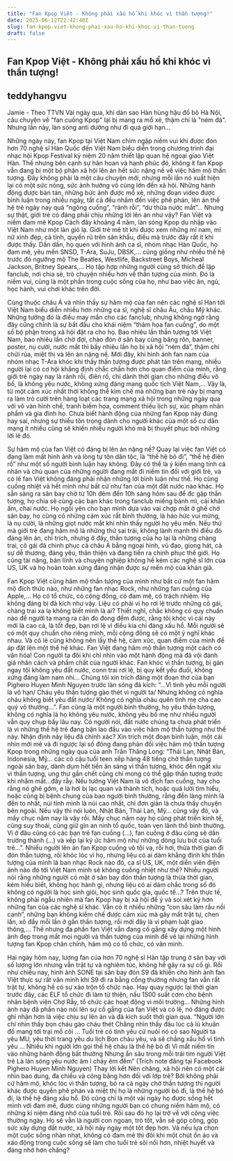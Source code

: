 ```yaml
---
title: "Fan Kpop Việt - Không phải xấu hổ khi khóc vì thần tượng!"
date: 2025-06-12T22:42:48Z
slug: fan-kpop-viet-khong-phai-xau-ho-khi-khoc-vi-than-tuong
draft: false
---
```


## Fan Kpop Việt - Không phải xấu hổ khi khóc vì thần tượng!

## teddyhangvu

Jamie - Theo TTVN
Vài ngày qua, khi dàn sao Hàn hùng hậu đổ bộ Hà Nội, câu chuyện về "fan cuồng Kpop" lại bị mang ra mổ xẻ, thậm chí là "ném đá". Nhưng lần này, làn sóng anti dường như đi quá giới hạn...

Những ngày này, fan Kpop tại Việt Nam chìm ngập niềm vui khi được đón hơn 70 nghệ sĩ Hàn Quốc đến Việt Nam biểu diễn trong chương trình đại nhạc hội Kpop Festival kỷ niệm 20 năm thiết lập quan hệ ngoại giao Việt Hàn. Thế nhưng bên cạnh sự hân hoan và hạnh phúc đó, không ít fan Kpop vẫn đang bị một bộ phận xã hội lên án hết sức nặng nề về việc hâm mộ thần tượng.
Đây không phải là một câu chuyện mới, nhưng mỗi lần nó xuất hiện lại có một sức nóng, sức ảnh hưởng vô cùng lớn đến xã hội. Những hành động được bàn tán, những bức ảnh được mổ xẻ, những đoạn video được bình luận trong nhiều ngày, tất cả đều nhắm đến việc phê phán, lên án thế hệ trẻ ngày nay quá “ngông cuồng”, “rảnh rỗi”, “dư thừa nước mắt”… Nhưng sự thật, giới trẻ có đáng phải chịu những lời lên án như vậy?
Fan Việt và niềm đam mê Kpop
Cách đây khoảng 4 năm, làn sóng Kpop du nhập vào Việt Nam như một làn gió lạ. Giới trẻ mê tít khi được xem những mĩ nam, mĩ nữ xinh đẹp, cá tính, quyến rũ trên sân khấu, điều mà trước đây rất ít khi được thấy. Dần dần, họ quen với hình ảnh ca sĩ, nhóm nhạc Hàn Quốc, họ đam mê, yêu mến SNSD, T-Ara, SuJu, DBSK,… cũng giống như nhiều thế hệ trước đó ngưỡng mộ The Beatles, Westlife, Backstreet Boys, Micheal Jackson, Britney Spears,… Họ tập hợp những người cùng sở thích để lập fanclub, nơi chia sẻ, trò chuyện nhiều hơn về thần tượng của mình. Đó là niềm vui, cũng là một phần trong cuộc sống của họ, như bao việc ăn, ngủ, học hành, vui chơi khác trên đời.



Cùng thuộc châu Á và nhìn thấy sự hâm mộ của fan nên các nghệ sĩ Hàn tới Việt Nam biểu diễn nhiều hơn những ca sĩ, nghệ sĩ châu Âu, châu Mỹ khác. Những tưởng đó là điều may mắn cho các fanclub, nhưng không ngờ rằng đây cũng chính là sự bắt đầu cho khái niệm “thảm họa fan cuồng”, do một số bộ phận trong xã hội đặt ra cho họ. Bao nhiêu lần thần tượng tới Việt Nam, bao nhiêu lần chờ đợi, chào đón ở sân bay cùng băng rôn, banner, poster, nụ cười, nước mắt thì bấy nhiêu lần họ bị xã hội “ném đá”, thậm chí chửi rủa, miệt thị và lên án nặng nề.
Mới đây, khi hình ảnh fan nam của nhóm nhạc T-Ara khóc khi thấy thần tượng được phát tán trên mạng, nhiều người lại có cơ hội khẳng định chắc chắn hơn cho quan điểm của mình, rằng giới trẻ ngày nay là rảnh rỗi, điên rồ, chỉ dành thời gian cho những điều vô bổ, là không yêu nước, không xứng đáng mang quốc tịch Việt Nam,…
Vậy là, từ một cảm xúc nhất thời không thể kìm chế mà những bạn trẻ này bị mang ra làm trò cười trên hàng loạt các trang mạng xã hội trong những ngày qua với vô vàn hình chế, tranh biếm họa, comment thiếu lịch sự, xúc phạm nhân phẩm và gia đình họ. Chưa biết hành động của những fan Kpop này đúng hay sai, nhưng sự thiếu tôn trọng dành cho người khác của một số cư dân mạng ít nhiều cũng sẽ khiến nhiều người khó mà bị thuyết phục bởi những lời lẽ đó.


Sự hâm mộ của fan Việt có đáng bị lên án nặng nề?
Quay lại việc fan Việt có đang làm mất hình ảnh và lòng tự tôn dân tộc, là “thế hệ bỏ đi”, “thế hệ điên rồ” như một số người bình luận hay không. Đây có thể là ý kiến mang tính cá nhân và chủ quan của những người đang mất đi niềm tin đối với giới trẻ, và có lẽ fan Việt không đáng phải nhận những lời bình luận như thế. Họ cũng cuồng nhiệt và hết mình như bất cứ như fan của một đất nước nào khác.
Họ sẵn sàng ra sân bay chờ từ 10h đêm đến 10h sáng hôm sau để đc gặp thần tượng, họ chia sẻ cùng các bạn khác trong fanclub miếng bánh mì, cái khăn ấm, chai nước. Họ ngồi yên cho bạn mình dựa vào vai chợp mắt ở ghế chờ sân bay, họ cũng có những cảm xúc rất bình thường, là háo hức vui mừng, là nụ cười, là những giọt nước mắt khi nhìn thấy người họ yêu mến.
Nếu thứ mà giới trẻ đang hâm mộ là những thứ sai trái, không lành mạnh thì điều đó đáng lên án, chỉ trích, nhưng ở đây, thần tượng của họ lại là những chàng trai, cô gái đã chinh phục cả châu Á bằng ngoại hình, vũ đạo, giọng hát, cả sự dễ thương, đáng yêu, thân thiện và đang tiến ra chinh phục thế giới. Họ cũng tài năng, bản lĩnh và chuyên nghiệp không hề kém các nghệ sĩ lớn của US, UK và họ hoàn toàn xứng đáng nhận được sự mến mộ của khán giả.





Fan Kpop Việt cũng hâm mộ thần tượng của mình như bất cứ một fan hâm mộ đích thức nào, như những fan nhạc Rock, như những fan cuồng của Apple,… Họ có tổ chức, có cộng đồng, có đam mê, có trách nhiệm. Họ không đáng bị đả kích như vậy. Liệu có phải vì họ rơi lệ trước những cô gái, chàng trai xa lạ không biết mình là ai?
Thiết nghĩ, chắc không có quy chuẩn nào để người ta mang ra cân đo đong đếm được, rằng tôi khóc vì cái này mới là cao cả, là tốt đẹp, bạn rơi lệ vì điều kia chỉ đáng xấu hổ. Mỗi người sẽ có một quy chuẩn cho riêng mình, mỗi cộng đồng sẽ có một ý nghĩ khác nhau. Và có lẽ cũng không nên lấy thế hệ, cảm xúc, quan điểm của mình để áp đặt lên một thế hệ khác.
Fan Việt đang hâm mộ thần tượng một cách có văn hóa!
Con người ta đôi khi chỉ nhìn vào một hành động mà đã vội đánh giá nhân cách và phẩm chất của người khác. Fan khóc vì thần tượng, bị gán ngay tội không yêu đất nước, conn trai rơi lệ, bị quy kết yếu đuối, không xứng đáng làm nam nhi… Chúng tôi xin trích đăng một đoạn thơ của bạn Pighero Huyen Minh Nguyen trước làn sóng đả kích: “…Vì tình yêu mỗi người là vô hạn/ Cháu yêu thần tượng gào thét vì người ta/ Nhưng không có nghĩa cháu không biết yêu đất nước/ Không có nghĩa cháu quên tình mẹ cha cao quý vô thường…”. Fan cũng là một người bình thường, họ yêu thần tượng, không có nghĩa là họ không yêu nước, không yêu bố mẹ như nhiều người vẫn quy chụp bấy lâu nay.
Có người nói, đất nước chúng ta chưa phát triển là vì những thế hệ trẻ đang bận lao đầu vào việc hâm mộ thần tượng như thế này. Nhận định này liệu đã chính xác? Xin trích một đoạn bình luận, một cái nhìn mới mẻ và đi ngược lại số đông đang phản đối việc hâm mộ thần tượng Kpop trong những ngày qua của anh Trần Thăng Long: “Thái Lan, Nhật Bản, Indonesia, Mỹ… các cô cậu tuổi teen xếp hàng 48 tiếng chờ thần tượng ngoài sân bay, dành dụm hết tiền ăn sáng vì thần tượng, khóc đến ngất xỉu vì thần tượng, ung thư gần chết cũng chỉ mong có thể gặp thần tượng trước khi nhắm mắt…đầy rẫy.
Nếu tưởng Việt Nam là vô địch fan cuồng, hay cho rằng nó ghê gớm, e là hơi bị lạc quan và thành tích, hoặc quá lười tìm hiểu, hoặc cũng bị bệnh chung của bao người bình thường, rằng đền làng mình là đền to nhất, núi tỉnh mình là núi cao nhất, chỉ đơn giản là chưa thấy chuyện bên ngoài.
Nếu vậy thì nói luôn, Nhật Bản, Thái Lan, Mỹ… cũng vậy đó, và mấy chục năm nay là vậy rồi. Mấy chục năm nay họ cũng phát triển kinh tế, cũng suy thoái, cũng giữ gìn an ninh tổ quốc, toàn vẹn lãnh thổ bình thường. Vì ở đâu cũng có các bạn trẻ fan cuồng (…), fan cuồng ở đâu cũng sẽ dần trưởng thành (…) và xếp lại ký ức hâm mộ như những dòng lưu bút của tuổi trẻ…”.
Nhiều người lên án fan Kpop cuồng vô tội vạ, rỗi hơi, thừa thời gian đi đón thần tượng, rồi khóc lóc vì họ, nhưng liệu có ai dám khẳng định khi thần tượng của mình là ban nhạc Rock nào đó, ca sĩ US, UK, một diễn viên điện ảnh nào đó tới Việt Nam mình sẽ không cuồng nhiệt như thế?
Nhiều người nói rằng những người có mặt ở sân bay đón thần tượng là thừa thời gian, kém hiểu biết, không học hành gì, nhưng liệu có ai dám chắc trong số đó không có người là học sinh giỏi, học sinh quốc gia, quốc tế...?
Trên thực tế, không phải ngẫu nhiên mà fan Kpop hay bị xã hội để ý và soi xét kỹ hơn những fan của các nghệ sĩ khác. Vẫn có ít nhiều những “con sâu làm rầu nồi canh”, những bạn không kiềm chế được cảm xúc mà gây mất trật tự, chen lấn, xô đẩy mỗi lần ở gần thần tượng, rồi mới đây là vi phạm luật giao thông,… Thế nhưng đa phần fan Việt vẫn đang cố gắng xây dựng một hình ảnh đẹp trong mắt mọi người và thần tượng của mình để vẽ lại những hình tượng fan Kpop chân chính, hâm mộ có tổ chức, có văn minh.




Hai ngày hôm nay, lượng fan của hơn 70 nghệ sĩ Hàn tập trung ở sân bay với số lượng lớn nhưng vẫn trật tự và nghiêm túc, không hề gây ra sự cố gì. Rồi như chiều nay, hình ảnh SONE tại sân bay đón S9 đã khiến cho hình ảnh fan Việt thực sự rất văn minh khi S9 đi ra bằng cổng thường nhưng fan vẫn rất trật tự, không hề có sự xáo trộn tổ chức nào.
Hay quay ngược lại thời gian trước đây, các ELF tổ chức đi làm từ thiện, nấu 1500 suất cơm cho bệnh nhân bệnh viện Chợ Rẫy, tổ chức các hoạt động vì môi trường… Những hình ảnh này đã phần nào nói lên sự cố gắng của fan Việt và có lẽ, nó đáng được ghi nhận hơn là việc chịu sự lên án và đả kích suốt thời gian qua.
“Người lớn chỉ nhìn thấy bọn cháu gào cháu thét
Chẳng nhìn thấy đâu lúc cả lũ khuân đồ mang tới trại mồ côi
…
Tuổi trẻ có tình yêu cứ nuôi nó có sao
Người ta yêu MU, yêu thời trang yêu du lịch
Bọn cháu yêu, và sẽ chẳng xấu hổ vì tình yêu
…
Nhiều khi người lớn gọi thế hệ cháu là thế hệ bỏ đi
Vì mất niềm tin vào những hành động bất thường
Nhưng ẩn sâu trong mỗi trái tim người Việt trẻ
Là làn sóng yêu nước âm ỉ chảy êm đềm”
(Trích note đăng tại Facebook Pighero Huyen Minh Nguyen)
Thay lời kết
Nên chăng, xã hội nên có một cái nhìn bao dung, đa chiều và công bằng hơn đối với lớp trẻ? Bởi không phải cứ hâm mộ, khóc lóc vì thần tượng, bỏ ra cả ngày chờ thần tượng thì người khác được quyền phê phán và miệt thị họ là những người bỏ đi, là thế hệ bỏ đi, là thế hệ đáng xấu hổ. Đó cũng chỉ là một vài ngày họ được sống hết mình với đam mê, được cùng những người bạn có chung niềm hâm mộ, có những kỉ niệm đáng nhớ của tuổi trẻ. Rồi sau đó họ lại trở về với công việc thường ngày. Họ sẽ vẫn là người con ngoan, trò tốt, vẫn sẽ góp công, góp sức xây dựng đất nước, xã hội này ngày một tốt đẹp hơn. Và nếu lựa chọn một cuộc sống nhàn nhạt, không có đam mê thì đôi khi một chút ồn áo và xáo động trong cuộc sống sẽ làm cho tuổi trẻ sôi nổi hơn, nhiệt huyết và đáng nhớ hơn chăng?